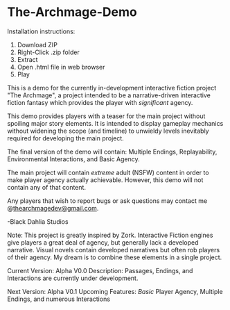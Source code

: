 # The-Archmage-Demo

Installation instructions:
1) Download ZIP 
2) Right-Click .zip folder
3) Extract
4) Open .html file in web browser
6) Play

This is a demo for the currently in-development interactive fiction project "The Archmage", a project intended to be a narrative-driven interactive fiction fantasy which provides the player with _significant_ agency.

This demo provides players with a teaser for the main project without spoiling major story elements. It is intended to display gameplay mechanics without widening the scope (and timeline) to unwieldy levels inevitably required for developing the main project. 

The final version of the demo will contain: Multiple Endings, Replayability, Environmental Interactions, and Basic Agency. 

The main project will contain _extreme_ adult (NSFW) content in order to make player agency actually achievable. However, this demo will not contain any of that content.

Any players that wish to report bugs or ask questions may contact me @thearchmagedev@gmail.com.

-Black Dahlia Studios

Note: This project is greatly inspired by Zork. Interactive Fiction engines give players a great deal of agency, but generally lack a developed narrative. Visual novels contain developed narratives but often rob players of their agency. My dream is to combine these elements in a single project. 

Current Version: Alpha V0.0
Description: Passages, Endings, and Interactions are currently under development.

Next Version: Alpha V0.1
Upcoming Features: _Basic_ Player Agency, Multiple Endings, and numerous Interactions
